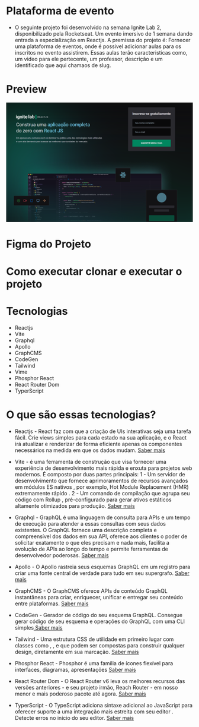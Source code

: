 # Plataforma de evento

- O seguinte projeto foi desenvolvido na semana Ignite Lab 2, disponibilizado pela Rocketseat. 
Um evento imersivo de 1 semana dando entrada a especialização em Reactjs. 
A premissa do projeto é: Fornecer uma plataforma de eventos, onde é possivel adicionar aulas para os inscritos no evento assistirem.
Essas aulas terão caracteristicas como, um video para ele pertecente, um professor, descrição e um identificado que aqui chamaos de slug. 

# Preview

<img src="./src/assets/preview-homw.png" alt=""/>

# Figma do Projeto

# Como executar clonar e executar o projeto


# Tecnologias 

- Reactjs
- Vite
- Graphql
- Apollo
- GraphCMS
- CodeGen
- Tailwind
- Vime
- Phosphor React
- React Router Dom
- TyperScript

# O que são essas tecnologias?

- Reactjs - React faz com que a criação de UIs interativas seja uma tarefa fácil. Crie views simples para cada estado na sua aplicação, e o React irá atualizar e renderizar de forma eficiente apenas os componentes necessários na medida em que os dados mudam. <a href="https://pt-br.reactjs.org/" alt="ir para o site oficial do REACTJS"> Saber mais<a>

- Vite - é uma ferramenta de construção que visa fornecer uma experiência de desenvolvimento mais rápida e enxuta para projetos web modernos. É composto por duas partes principais:
 1 - Um servidor de desenvolvimento que fornece aprimoramentos de recursos avançados em módulos ES nativos , por exemplo, Hot Module Replacement (HMR) extremamente rápido .
 2 - Um comando de compilação que agrupa seu código com Rollup , pré-configurado para gerar ativos estáticos altamente otimizados para produção. <a href="https://vitejs.dev/guide/" alt="ir para o site oficial"> Saber mais<a>

- Graphql -  GraphQL é uma linguagem de consulta para APIs e um tempo de execução para atender a essas consultas com seus dados existentes. O GraphQL fornece uma descrição completa e compreensível dos dados em sua API, oferece aos clientes o poder de solicitar exatamente o que eles precisam e nada mais, facilita a evolução de APIs ao longo do tempo e permite ferramentas de desenvolvedor poderosas. <a href="https://graphql.org/" alt="ir para o site oficial"> Saber mais<a>

- Apollo - O Apollo rastreia seus esquemas GraphQL em um registro para criar uma fonte central de verdade para tudo em seu supergrafo.  <a href="https://www.apollographql.com/" alt="ir para o site oficial"> Saber mais<a>

- GraphCMS - O GraphCMS oferece APIs de conteúdo GraphQL instantâneas para criar, enriquecer, unificar e entregar seu conteúdo entre plataformas. <a href="https://graphcms.com/" alt="ir para o site oficial"> Saber mais<a>

- CodeGen -  Gerador de código do seu esquema GraphQL. Consegue gerar código de seu esquema e operações do GraphQL com uma CLI simples<a href="https://www.graphql-code-generator.com/" alt="ir para o site oficial"> Saber mais<a>

- Tailwind - Uma estrutura CSS de utilidade em primeiro lugar com classes como , , e que podem ser compostas para construir qualquer design, diretamente em sua marcação. <a href="https://tailwindcss.com/" alt="ir para o site oficial"> Saber mais<a>

- Phosphor React - Phosphor é uma família de ícones flexível para interfaces, diagramas, apresentações <a href="https://phosphoricons.com/" alt="ir para o site oficial"> Saber mais<a>

- React Router Dom -  O React Router v6 leva os melhores recursos das versões anteriores - e seu projeto irmão, Reach Router - em nosso menor e mais poderoso pacote até agora. <a href="https://reactrouter.com/" alt="ir para o site oficial"> Saber mais<a>

- TyperScript - O TypeScript adiciona sintaxe adicional ao JavaScript para oferecer suporte a uma integração mais estreita com seu editor . Detecte erros no início do seu editor. <a href="https://www.typescriptlang.org/" alt="ir para o site oficial"> Saber mais<a>


